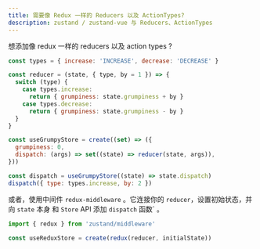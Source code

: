 ```yaml
---
title: 需要像 Redux 一样的 Reducers 以及 ActionTypes?
description: zustand / zustand-vue 与 Reducers、ActionTypes
---
```


想添加像 redux 一样的 reducers 以及 action types ?

```js
const types = { increase: 'INCREASE', decrease: 'DECREASE' }

const reducer = (state, { type, by = 1 }) => {
  switch (type) {
    case types.increase:
      return { grumpiness: state.grumpiness + by }
    case types.decrease:
      return { grumpiness: state.grumpiness - by }
  }
}

const useGrumpyStore = create((set) => ({
  grumpiness: 0,
  dispatch: (args) => set((state) => reducer(state, args)),
}))

const dispatch = useGrumpyStore((state) => state.dispatch)
dispatch({ type: types.increase, by: 2 })
```
或者，使用中间件 `redux-middleware` 。它连接你的 `reducer`，设置初始状态，并向 `state` 本身 和 `Store` API 添加 `dispatch` 函数` 。
```js
import { redux } from 'zustand/middleware'

const useReduxStore = create(redux(reducer, initialState))
```

